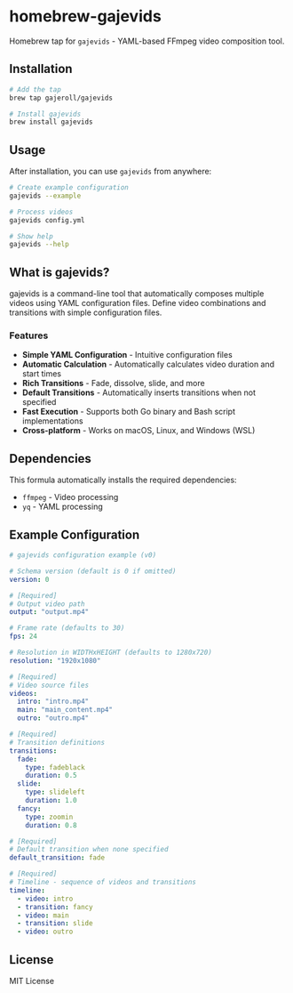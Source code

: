# homebrew-gajevids

Homebrew tap for `gajevids` - YAML-based FFmpeg video composition tool.

## Installation

```bash
# Add the tap
brew tap gajeroll/gajevids

# Install gajevids
brew install gajevids
```

## Usage

After installation, you can use `gajevids` from anywhere:

```bash
# Create example configuration
gajevids --example

# Process videos
gajevids config.yml

# Show help
gajevids --help
```

## What is gajevids?

gajevids is a command-line tool that automatically composes multiple videos using YAML configuration files. Define video combinations and transitions with simple configuration files.

### Features

- **Simple YAML Configuration** - Intuitive configuration files
- **Automatic Calculation** - Automatically calculates video duration and start times
- **Rich Transitions** - Fade, dissolve, slide, and more
- **Default Transitions** - Automatically inserts transitions when not specified
- **Fast Execution** - Supports both Go binary and Bash script implementations
- **Cross-platform** - Works on macOS, Linux, and Windows (WSL)

## Dependencies

This formula automatically installs the required dependencies:

- `ffmpeg` - Video processing
- `yq` - YAML processing

## Example Configuration

<!-- start example_gajevids.yml -->

```yaml
# gajevids configuration example (v0)

# Schema version (default is 0 if omitted)
version: 0

# [Required]
# Output video path
output: "output.mp4"

# Frame rate (defaults to 30)
fps: 24

# Resolution in WIDTHxHEIGHT (defaults to 1280x720)
resolution: "1920x1080"

# [Required]
# Video source files
videos:
  intro: "intro.mp4"
  main: "main_content.mp4"
  outro: "outro.mp4"

# [Required]
# Transition definitions
transitions:
  fade:
    type: fadeblack
    duration: 0.5
  slide:
    type: slideleft
    duration: 1.0
  fancy:
    type: zoomin
    duration: 0.8

# [Required]
# Default transition when none specified
default_transition: fade

# [Required]
# Timeline - sequence of videos and transitions
timeline:
  - video: intro
  - transition: fancy
  - video: main
  - transition: slide
  - video: outro
```

<!-- end example_gajevids.yml -->


## License

MIT License
